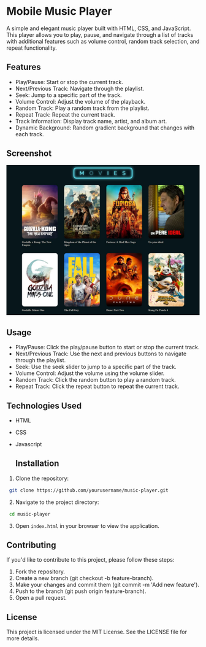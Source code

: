 # Mobile Music Player

A simple and elegant music player built with HTML, CSS, and JavaScript. This player allows you to play, pause, and navigate through a list of tracks with additional features such as volume control, random track selection, and repeat functionality.

## Features
- Play/Pause: Start or stop the current track.
- Next/Previous Track: Navigate through the playlist.
- Seek: Jump to a specific part of the track.
- Volume Control: Adjust the volume of the playback.
- Random Track: Play a random track from the playlist.
- Repeat Track: Repeat the current track.
- Track Information: Display track name, artist, and album art.
- Dynamic Background: Random gradient background that changes with each track.

## Screenshot

![image](https://github.com/nharjes/the_NH_Cinema/blob/main/screenshot.JPG)


## Usage

  - Play/Pause: Click the play/pause button to start or stop the current track.
  - Next/Previous Track: Use the next and previous buttons to navigate through the playlist.
  - Seek: Use the seek slider to jump to a specific part of the track.
  - Volume Control: Adjust the volume using the volume slider.
  - Random Track: Click the random button to play a random track.
  - Repeat Track: Click the repeat button to repeat the current track.

## Technologies Used
- HTML
- CSS
- Javascript

  ## Installation

1. Clone the repository:

  ```sh
   git clone https://github.com/yourusername/music-player.git
  ```
2. Navigate to the project directory:
  ```sh
   cd music-player
  ```
3. Open `index.html` in your browser to view the application.

## Contributing

If you'd like to contribute to this project, please follow these steps:

1. Fork the repository.
2. Create a new branch (git checkout -b feature-branch).
3. Make your changes and commit them (git commit -m 'Add new feature').
4. Push to the branch (git push origin feature-branch).
5. Open a pull request.

## License

This project is licensed under the MIT License. See the LICENSE file for more details.
